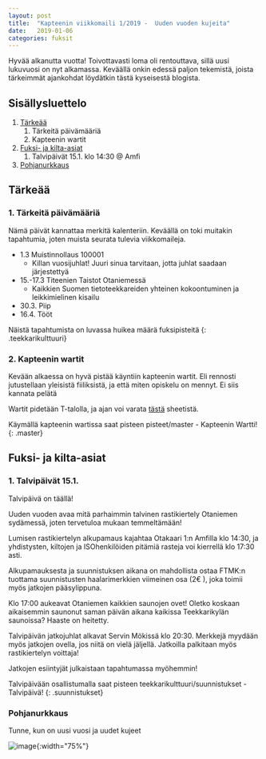 ```yaml
---
layout: post
title:  "Kapteenin viikkomaili 1/2019 -  Uuden vuoden kujeita"
date:   2019-01-06
categories: fuksit
---
```


Hyvää alkanutta vuotta! Toivottavasti loma oli rentouttava, sillä uusi lukuvuosi on nyt alkamassa. Keväällä onkin edessä paljon tekemistä, joista tärkeimmät ajankohdat löydätkin tästä kyseisestä blogista.


## Sisällysluettelo
1. [Tärkeää](#tärkeää)
	1. Tärkeitä päivämääriä
	2. Kapteenin wartit
2. [Fuksi- ja kilta-asiat](#fuksi--ja-kilta-asiat)
	1. Talvipäivät 15.1. klo 14:30 @ Amfi
3. [Pohjanurkkaus](#pohjanurkkaus)

## Tärkeää

### 1. Tärkeitä päivämääriä

Nämä päivät kannattaa merkitä kalenteriin. Keväällä on toki muitakin tapahtumia, joten muista seurata tulevia viikkomaileja.

* 1.3 Muistinnollaus 100001
	* Killan vuosijuhlat! Juuri sinua tarvitaan, jotta juhlat saadaan järjestettyä
* 15.-17.3 Titeenien Taistot Otaniemessä
	* Kaikkien Suomen tietoteekkareiden yhteinen kokoontuminen ja leikkimielinen kisailu
* 30.3. Piip
* 16.4. Tööt

Näistä tapahtumista on luvassa huikea määrä fuksipisteitä
{: .teekkarikulttuuri}

### 2. Kapteenin wartit

Kevään alkaessa on hyvä pistää käyntiin kapteenin wartit. Eli rennosti jutustellaan yleisistä fiiliksistä, ja että miten opiskelu on mennyt. Ei siis kannata pelätä

Wartit pidetään T-talolla, ja ajan voi varata [tästä](https://docs.google.com/spreadsheets/d/1ap_SmvJQtSOqYn1-z0hCp-hl61Etyi6o7hL3U0MnYe4/edit?usp=sharing) sheetistä.


Käymällä kapteenin wartissa saat pisteen pisteet/master - Kapteenin Wartti!
{: .master}

## Fuksi- ja kilta-asiat

### 1. Talvipäivät 15.1.

Talvipäivä on täällä!

Uuden vuoden avaa mitä parhaimmin talvinen rastikiertely Otaniemen sydämessä, joten tervetuloa mukaan temmeltämään!

Lumisen rastikiertelyn alkupamaus kajahtaa Otakaari 1:n Amfilla klo 14:30, ja yhdistysten, kiltojen ja ISOhenkilöiden pitämiä rasteja voi kierrellä klo 17:30 asti.

Alkupamauksesta ja suunnistuksen aikana on mahdollista ostaa FTMK:n tuottama suunnistusten haalarimerkkien viimeinen osa (2€ ), joka toimii myös jatkojen pääsylippuna.

Klo 17:00 aukeavat Otaniemen kaikkien saunojen ovet! Oletko koskaan aikaisemmin saunonut saman päivän aikana kaikissa Teekkarikylän saunoissa? Haaste on heitetty.

Talvipäivän jatkojuhlat alkavat Servin Mökissä klo 20:30. Merkkejä myydään myös jatkojen ovella, jos niitä on vielä jäljellä. Jatkoilla palkitaan myös rastikiertelyn voittaja!

Jatkojen esiintyjät julkaistaan tapahtumassa myöhemmin!

Talvipäivään osallistumalla saat pisteen teekkarikulttuuri/suunnistukset - Talvipäivä!
{: .suunnistukset}

### Pohjanurkkaus
Tunne, kun on uusi vuosi ja uudet kujeet

![image](/kapteeninviikkomaili/assets/201901/kermit.gif){:width="75%"}
